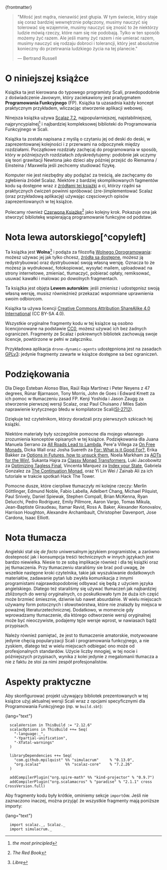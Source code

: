 {frontmatter}

> "Miłość jest mądra, nienawiść jest głupia. W tym świecie, który staje się
> coraz bardziej wewnętrznie połączony, musimy nauczyć się tolerować się 
> wzajemnie, musimy nauczyć się znosić to że niektórzy ludzie mówią rzeczy,
> które nam się nie podobają. Tylko w ten sposób możemy żyć razem. Ale jeśli
> mamy żyć razem i nie umierać razem, musimy nauczyć się rodzaju dobroci
> i tolerancji, który jest absolutnie konieczny do przetrwania ludzkiego życia
> na tej planecie."
> 
> ― Bertrand Russell


# O niniejszej książce

Książka ta jest kierowana do typowego programisty Scali, prawdopodobnie z
doświadczenie Javowym, który zaciekawiony jest pradygmatem **Programowania Funkcyjnego** (FP).
Książka ta uzasadnia każdy koncept praktycznym przykładem, wliczacjąc stworzenie aplikacji
webowej.

Ninejsza książka używa [Scalaz 7.2](https://github.com/scalaz/scalaz), najpopularniejszej, najstabilniejszej,
najpryncypialnej[^principled] i najbardziej kompleksowej biblioteki do Programowania Funkcyjnego w Scali.

[^principled]: _the most principled_

Książka ta została napisana z myślą o czytaniu jej od deski do deski, w zaprezentowanej kolejności i z 
przerwami na odpoczynek między rozdziałami. Początkowe rozdziały zachęcaj do programowania w sposób, który
w późniejszych rozdziałach zdyskredytujemy: podobnie jak uczymy się teori grawitacji Newtona jako dzieci
aby później przejść do Riemanna / Einsteina / Maxwella jeśli zechcemy studiować fizykę.

Komputer nie jest niezbędny aby podążać za treścią, ale zachęcamy do zgłebienia źródeł Scalaz. Niektóre z bardziej
skomplikowanych fagmentów kodu są dostępne wraz z [źródłami tej książki](https://github.com/fommil/fpmortals/)  a
ci, którzy rządni sa praktycznych ćwiczeń powinni spróbować (zre-)implementować Scalaz (oraz przykładową aplikację)
używając częsciowych opisów zaprezentowanych w tej książce.

Polecamy również [Czerwoną Książkę](https://www.manning.com/books/functional-programming-in-scala)[^redbook] jako kolejny krok. 
Pokazuje ona jak stworzyć bibliotekę wspierającą programowanie funkcyjne od podstaw.

[^redbook]: _The Red Book_


# Nota lewa autorskiego[^copyleft]

[^copleft]: _Copyleft notice_. Nie mogliśmy się powstrzymać.

Ta książka jest **Wolna**[^libre] i podąża za filozofią [Wolnego Oprogramowania](https://www.gnu.org/philosophy/free-sw.en.html):
możesz używac jej jak tylko chcesz, [źródła są dostępne](https://github.com/fommil/fpmortals/), możesz ją redystrybuować 
oraz dystrybuować swoją własną wersję. Oznacza to że możesz ja wydrukować, fotokopiować, wysyłać mailem, uploadować 
na strony internetowe, zmieniać, tłumaczyć, pobierać opłaty, remiksować, usuwać kawałki i malowac po dowolnych fragmentach.

[^libre]: _Libre_

Ta książka jest objęta **Lewem autorskim**: jeśli zmienisz i udostępnisz swoją własną wersję, musisz równieżnież przekazać
wspomniane uprawnienia swoim odbiorcom.

Książka ta używa licencji [Creative Commons Attribution ShareAlike 4.0 International](https://creativecommons.org/licenses/by-sa/4.0/legalcode) 
(CC BY-SA 4.0).

Wszystkie oryginalne fragmenty kodu w tej książce są osobno licencjonowane na podstawie [CC0](https://wiki.creativecommons.org/wiki/CC0),
możesz używać ich bez żadnych ograniczeń. Fragmenty ze Scalaz i pokrewnych bibliotek zachowują swoje licencje, powtórzone w pełni w załączniku.

Przykładowa aplikacja `drone-dynamic-agents` udostępniona jest na zasadach [GPLv3](https://www.gnu.org/licenses/gpl-3.0.en.html):
jedynie fragmenty zawarte w książce dostępne sa bez ograniczeń. 


# Podziękowania

Dla Diego Esteban Alonso Blas, Raúl Raja Martínez i Peter Neyens z 47
degrees, Rúnar Bjarnason, Tony Morris, John de Goes i Edward Kmett
za ich pomoc w tłumaczeniu zasad FP. Kenji Yoshida i
Jason Zaugg za stworzenie pierwszej wersji Scalaz, oraz Paul Chuisano /
Miles Sabin naprawienie krytycznego błedu w kompilatorze Scali([SI-2712](https://issues.scala-lang.org/browse/SI-2712)).

Dziękuje też czytelnikom, którzy doradzali przy pierwszych szkicach tej książki.

Niektóre materiały były szczególnie pomocne dla mojego własnego zrozumienia konceptów opisanych w tej książce.
Podziękowania dla Juana Manuela Serrano za [All Roads Lead to Lambda](https://skillsmatter.com/skillscasts/9904-london-scala-march-meetup#video), 
Pere'a Villega za [On Free Monads](http://perevillega.com/understanding-free-monads), 
Dicka Wall oraz Josha Suereth za [For: What is it Good For?](https://www.youtube.com/watch?v=WDaw2yXAa50), 
Erika Bakker za [Options in Futures, how to unsuck them](https://www.youtube.com/watch?v=hGMndafDcc8),
Noela Markham za [ADTs for the Win!](https://www.47deg.com/presentations/2017/06/01/ADT-for-the-win/), 
Sukanta Hajra za [Classy Monad Transformers](https://www.youtube.com/watch?v=QtZJATIPB0k),
Luki Jacobowitz za [Optimizing Tagless Final](https://lukajcb.github.io/blog/functional/2018/01/03/optimizing-tagless-final.html), 
Vincenta Marquez za [Index your State](https://www.youtube.com/watch?v=JPVagd9W4Lo), 
Gabriela Gonzalez za [The Continuation Monad](http://www.haskellforall.com/2012/12/the-continuation-monad.html), 
oraz Yi Lin Wei / Zainab Ali za ich tutoriale w trakcie spotkań Hack The Tower.

Pomocne dusze, które cierpliwe tłumaczyły mi kolejne rzeczy: Merlin Göttlinger, Edmund
Noble, Fabio Labella, Adelbert Chang, Michael Pilquist, Paul Snively, Daniel
Spiewak, Stephen Compall, Brian McKenna, Ryan Delucchi, Pedro Rodriguez, Emily
Pillmore, Aaron Vargo, Tomas Mikula, Jean-Baptiste Giraudeau, Itamar Ravid, Ross
A. Baker, Alexander Konovalov, Harrison Houghton, Alexandre Archambault,
Christopher Davenport, Jose Cardona, Isaac Elliott.

# Nota tłumacza

Angielski stał się _de facto_ uniwersalnym językiem programistów, a zarówno dostepność jak i konsumpcja treśći 
technicznych w innych językach jest bardzo niewielka. Niesie to ze sobą implikacje również i dla tej książki 
oraz jej tłumaczenia. Przy tłumaczeniu staraliśmy sie brać pod uwagę, że wszelkie następne kroki czytelnika, 
takie jak wyszukiwanie dodatkowych materiałów, zadawanie pytań lub zwykła komunikacja z innymi programistami
najprawdopodobniej odbywać się będą z użyciem języka angielskiego. Dlatego też staraliśmy się używać tłumaczeń jak 
najbardziej zbliżonych do wersji oryginalnych, co poskutkowało tym że duża ich część może brzmieć śmiesznie, dziwnie lub
nawet absurdalnie. W wielu miejscach używamy form potocznych i słowotwórstwa, które nie znalazły by miejsca w 
poważnej literaturzetechnicznej. Dodatkowo, w momencie gdy wprowadzamy tłumaczenie, dla którego odtworzenie 
wersji oryginalnej może być nieoczywiste, podajemy tęże wersje wprost, w nawiasach bądź przypisach.

Należy również pamiętać, że jest to tłumaczenie amatorskie, motywowane jedynie chęcią popularyzacji Scali i 
programowania funkcyjnego, a nie zyskiem, dlatego też w wielu miejscach odbiegać ono może od profesjonalnych
standardów. Użycie liczby mnogiej, w tej nocie i późniejszych przypisach, wynika z kolei jedynie z megalomanii 
tłumacza a nie z faktu że stoi za nimi zespół profesjonalistów.



# Aspekty praktyczne

Aby skonfigurować projekt używający bibliotek prezentowanych w tej książce użyj aktualnej wersji Scali wraz
z opcjami specyficznymi dla Programowania Funkcyjnego (np. w `build.sbt`):

{lang="text"}
~~~~~~~~
  scalaVersion in ThisBuild := "2.12.6"
  scalacOptions in ThisBuild ++= Seq(
    "-language:_",
    "-Ypartial-unification",
    "-Xfatal-warnings"
  )
  
  libraryDependencies ++= Seq(
    "com.github.mpilquist" %% "simulacrum"     % "0.13.0",
    "org.scalaz"           %% "scalaz-core"    % "7.2.26"
  )
  
  addCompilerPlugin("org.spire-math" %% "kind-projector" % "0.9.7")
  addCompilerPlugin("org.scalamacros" % "paradise" % "2.1.1" cross CrossVersion.full)
~~~~~~~~

Aby fragmenty kodu były krótkie, ominiemy sekcje `import`ów. Jeśli nie zaznaczono inaczej,
można przyjąć że wszystkie fragmenty mają poniższe importy:

{lang="text"}
~~~~~~~~
  import scalaz._, Scalaz._
  import simulacrum._
~~~~~~~~


